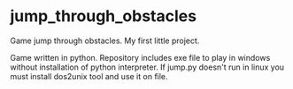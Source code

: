 # jump_through_obstacles
Game jump through obstacles.
My first little project.

Game written in python.
Repository includes exe file to play in windows without installation of python interpreter.
If jump.py doesn't run in linux you must install dos2unix tool and use it on file.

